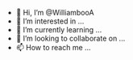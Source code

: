 - 👋 Hi, I’m @WilliambooA
- 👀 I’m interested in ...
- 🌱 I’m currently learning ...
- 💞️ I’m looking to collaborate on ...
- 📫 How to reach me ...

<!---
WilliambooA/WilliambooA is a ✨ special ✨ repository because its `README.md` (this file) appears on your GitHub profile.
You can click the Preview link to take a look at your changes.
--->
